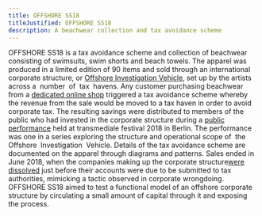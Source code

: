 ```yaml
---
title: OFFSHORE SS18
titleJustified: OFFSHORE SS18
description: A beachwear collection and tax avoidance scheme
---
```


OFFSHORE SS18 is a tax avoidance scheme and collection of beachwear consisting of swimsuits, swim shorts and beach towels. The apparel was produced in a limited edition of 90 items and sold through an international corporate structure, or <a href="https://dmstfctn.net/related-matters/offshore-investigation-vehicle/" target="_blank">Offshore Investigation Vehicle</a>, set up by the artists across a&#8192;number&#8192;of&#8192;tax&#8192;havens.
<COLBREAK>
Any customer purchasing beachwear from a <a href="http://shop.dmstfctn.net/" target="_blank">dedicated online shop</a> triggered a tax avoidance scheme whereby the revenue from the sale would be moved to a tax haven in order to avoid corporate tax. The resulting savings were distributed to members of the public who had invested in the corporate structure during a <a href="https://youtu.be/4ef4IypFNns" target="_blank">public performance</a> held at transmediale festival 2018 in Berlin. The performance was one in a series exploring the structure and operational scope of&#8192;the&#8192;Offshore&#8192;Investigation&#8192;Vehicle.
<COLBREAK>
Details of the tax avoidance scheme are documented on the apparel through diagrams and patterns. Sales ended in June 2018, when the companies making up the corporate structure<a href="https://beta.companieshouse.gov.uk/company/10807527/filing-history/QTcxWDBDT1phZGlxemtjeA/document?format=pdf&download=0" target="_blank">were dissolved</a> just before their accounts were due to be submitted to tax authorities, mimicking a tactic observed in corporate wrongdoing. OFFSHORE SS18 aimed to test a functional model of an offshore corporate structure by circulating a small amount of capital through it and exposing the process.